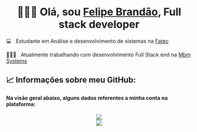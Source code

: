 <h1 align="center">
👨🏻‍💻 Olá, sou <a href="#">Felipe Brandão</a>, Full stack developer
</h1>
  
  💻 &nbsp; Estudante em Análise e desenvolvimento de sistemas na <a href="https://fatecrl.edu.br">Fatec</a>
  
  👩🏻‍💻 &nbsp; Atualmente trabalhando com desenvolvimento Full Stack end na <a href="#">Mbm Systems</a>
  
  <!-- __________________________________________________________________________________________________________________________________________________ -->

## 📈 Informações sobre meu GitHub:

<h4>Na visão geral abaixo, alguns dados referentes a minha conta na plataforma:</h4>

<div align="center">

<img src="https://github-readme-stats.vercel.app/api?username=FelipeBrandao00&show_icons=true&theme=radical" />
<br>
<img src="https://github-readme-stats.vercel.app/api/top-langs/?username=FelipeBrandao00&layout=compact&theme=radical" />

</div>  

